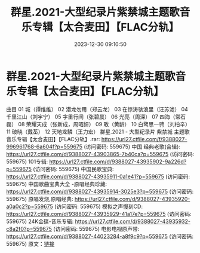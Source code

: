 ﻿---
title: 群星.2021-大型纪录片紫禁城主题歌音乐专辑【太合麦田】【FLAC分轨】
date: 2023-12-30 09:10:50
categories: APE、FLAC、MP3
tags: 华语中文
---
# 群星.2021-大型纪录片紫禁城主题歌音乐专辑【太合麦田】【FLAC分轨】

曲目
01 城（谭维维）
02 潜龙勿用（郑云龙）
03 在惊涛骇浪里（汪苏泷）
04 千里江山（刘宇宁）
05 字里行间（张碧晨）
06 光亮（周深）
07 四海（常石磊）
08 荣耀天成（张新成，周昭妍）
09 敢（黄龄）
10 白鹭思一骋（刘柏辛）
11 破晓（戴荃）
12 天地龙鳞（王力宏）
群星.2021 - 大型纪录片 紫禁城 主题歌音乐专辑【太合麦田】【FLAC分轨】.rar: https://url27.ctfile.com/f/9388027-996961768-6a604f?p=559675
(访问密码: 559675)
中国 经典老歌(合辑): https://url27.ctfile.com/d/9388027-43903865-7b40ca?p=559675
(访问密码: 559675)
101专辑: https://url27.ctfile.com/d/9388027-43935902-9a226d?p=559675
(访问密码: 559675)
中国民歌宝典: https://url27.ctfile.com/d/9388027-43935911-0a1e41?p=559675
(访问密码: 559675)
中国歌曲宝典大全 -原唱经典珍藏: https://url27.ctfile.com/d/9388027-43935914-3025e3?p=559675
(访问密码: 559675)
原唱发烧,原唱经典: https://url27.ctfile.com/d/9388027-43935920-a0a0c2?p=559675
(访问密码: 559675)
模拟之声慢刻CD: https://url27.ctfile.com/d/9388027-43935929-41a17e?p=559675
(访问密码: 559675)
24K金碟-音乐专辑: https://url27.ctfile.com/d/9388027-43935932-c8a2f0?p=559675
(访问密码: 559675)
电影电视原声带: https://url27.ctfile.com/d/9388027-44023284-a8f9c9?p=559675
(访问密码: 559675)
原文：[链接](https://blog.sina.com.cn/s/blog_1647c7e760103140x.html)